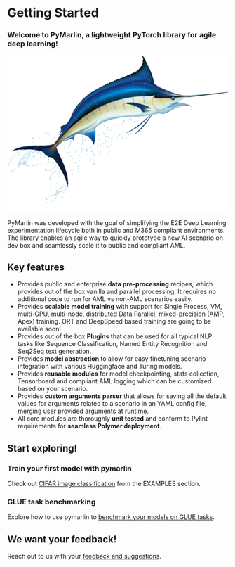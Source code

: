 # Getting Started

### Welcome to PyMarlin, a lightweight PyTorch library for agile deep learning!
![](Marlin.png)

PyMarlin was developed with the goal of simplifying the E2E Deep Learning experimentation lifecycle both in public and M365 compliant environments. The library enables an agile way to quickly prototype a new AI scenario on dev box and seamlessly scale it to public and compliant AML.  

## Key features

- Provides public and enterprise **data pre-processing** recipes, which provides out of the box vanilla and parallel processing. It requires no additional code to run for AML vs non-AML scenarios easily.
- Provides **scalable model training** with support for Single Process, VM, multi-GPU, multi-node, distributed Data Parallel, mixed-precision (AMP, Apex) training. ORT and DeepSpeed based training are going to be available soon!
- Provides out of the box **Plugins** that can be used for all typical NLP tasks like Sequence Classification, Named Entity Recognition and Seq2Seq text generation.
- Provides **model abstraction** to allow for easy finetuning scenario integration with various Huggingface and Turing models.
- Provides **reusable modules** for model checkpointing, stats collection, Tensorboard and compliant AML logging which can be customized based on your scenario.
- Provides **custom arguments parser** that allows for saving all the default values for arguments related to a scenario in an YAML config file, merging user provided arguments at runtime.
- All core modules are thoroughly **unit tested** and conform to Pylint requirements for **seamless Polymer deployment**.


## Start exploring!

### Train your first model with pymarlin

Check out [CIFAR image classification](examples/cifar.md) from the EXAMPLES section.

### GLUE task benchmarking

Explore how to use pymarlin to [benchmark your models on GLUE tasks](examples/glue-tasks.md).

## We want your feedback!

Reach out to us with your [feedback and suggestions](credits.md).